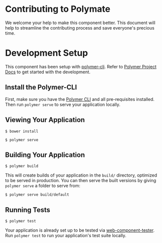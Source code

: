 # Contributing to Polymate

We welcome your help to make this component better. This document will help to streamline the contributing process and save everyone's precious time.

# Development Setup

This component has been setup with [polymer-cli](https://github.com/Polymer/tools/tree/master/packages/cli).
Refer to [Polymer Project Docs](https://www.polymer-project.org/2.0/docs/tools/polymer-cli) to get started with the development.


## Install the Polymer-CLI

First, make sure you have the [Polymer CLI](https://www.npmjs.com/package/polymer-cli) and all pre-requisites installed. Then run `polymer serve` to serve your application locally.

## Viewing Your Application
```
$ bower install
```

```
$ polymer serve
```

## Building Your Application

```
$ polymer build
```

This will create builds of your application in the `build/` directory, optimized to be served in production. You can then serve the built versions by giving `polymer serve` a folder to serve from:

```
$ polymer serve build/default
```

## Running Tests

```
$ polymer test
```

Your application is already set up to be tested via [web-component-tester](https://github.com/Polymer/web-component-tester). Run `polymer test` to run your application's test suite locally.
